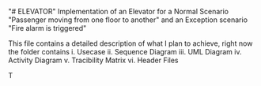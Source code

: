 "# ELEVATOR" 
Implementation of an Elevator for a Normal Scenario "Passenger moving from one floor to another" and an Exception scenario "Fire alarm is triggered"

This file contains a detailed description of what I plan to achieve, right now the folder contains 
i. Usecase
ii. Sequence Diagram
iii. UML Diagram
iv. Activity Diagram
v. Tracibility Matrix
vi. Header Files

T
